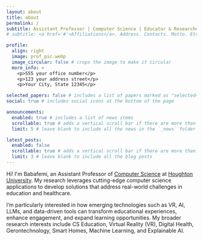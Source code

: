 ```yaml
---
layout: about
title: about
permalink: /
subtitle: Assistant Professor | Computer Science | Educator & Researcher
# subtitle: <a href='#'>Affiliations</a>. Address. Contacts. Motto. Etc.

profile:
  align: right
  image: prof_pic.webp
  image_circular: false # crops the image to make it circular
  more_info: >
    <p>555 your office number</p>
    <p>123 your address street</p>
    <p>Your City, State 12345</p>

selected_papers: false # includes a list of papers marked as "selected={true}"
social: true # includes social icons at the bottom of the page

announcements:
  enabled: true # includes a list of news items
  scrollable: true # adds a vertical scroll bar if there are more than 3 news items
  limit: 5 # leave blank to include all the news in the `_news` folder

latest_posts:
  enabled: false
  scrollable: true # adds a vertical scroll bar if there are more than 3 new posts items
  limit: 3 # leave blank to include all the blog posts
---
```


Hi! I'm Babafemi, an Assistant Professor of [Computer Science](https://www.houghton.edu/math-science/computer-science-major/) at [Houghton University](https://www.houghton.edu). My research leverages cutting-edge computer science applications to develop solutions that address real-world challenges in education and healthcare.

I’m particularly interested in how emerging technologies such as VR, AI, LLMs, and data-driven tools can transform educational experiences, enhance engagement, and expand learning opportunities. My broader research interests include CS Education, Virtual Reality (VR), Digital Health, Gerontechnology, Smart Homes, Machine Learning, and Explainable AI.
